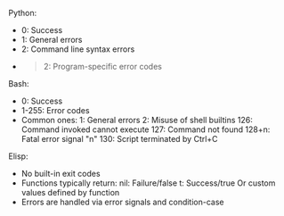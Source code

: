 <!-- ---
!-- title: 2024-12-28 10:24:46
!-- author: Yusuke Watanabe
!-- date: /home/ywatanabe/.emacs.d/lisp/llemacs/docs/dev/exit_code.md
!-- --- -->

Python:
- 0: Success
- 1: General errors
- 2: Command line syntax errors
- >2: Program-specific error codes

Bash:
- 0: Success
- 1-255: Error codes
- Common ones:
  1: General errors
  2: Misuse of shell builtins
  126: Command invoked cannot execute
  127: Command not found
  128+n: Fatal error signal "n"
  130: Script terminated by Ctrl+C

Elisp:
- No built-in exit codes
- Functions typically return:
  nil: Failure/false
  t: Success/true
  Or custom values defined by function
- Errors are handled via error signals and condition-case